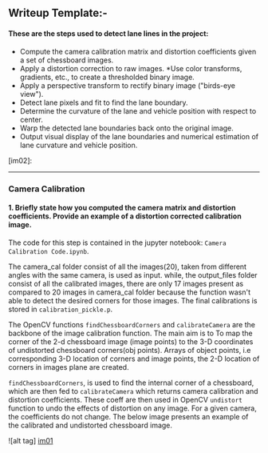
## Writeup Template:-

#### These are the steps used to detect lane lines in the project:

* Compute the camera calibration matrix and distortion coefficients given a set of chessboard images.
* Apply a distortion correction to raw images.
*Use color transforms, gradients, etc., to create a thresholded binary image.
* Apply a perspective transform to rectify binary image ("birds-eye view").
* Detect lane pixels and fit to find the lane boundary.
* Determine the curvature of the lane and vehicle position with respect to center.
* Warp the detected lane boundaries back onto the original image.
* Output visual display of the lane boundaries and numerical estimation of lane curvature and vehicle position.


[//]: # (Image References)

[im01]: ./output_images/undistorted%20camera%20calibration%20image2.png
[im02]: 

----
### Camera Calibration

#### 1. Briefly state how you computed the camera matrix and distortion coefficients. Provide an example of a distortion corrected calibration image.

The code for this step is contained in the jupyter notebook: `Camera Calibration Code.ipynb`.

The camera_cal folder consist of all the images(20), taken from different angles with the same camera, is used as input.
while, the output_files folder consist of all the calibrated images, there are only 17 images present as compared to 20 images in camera_cal folder because the function wasn't able to detect the desired corners for those images.
The final calibrations is stored in `calibration_pickle.p`.

The OpenCV functions `findChessboardCorners` and `calibrateCamera` are the backbone of the image calibration function. The main aim is to To map the corner of the 2-d chessboard image (image points) to the 3-D coordinates of undistorted chessboard corners(obj points). Arrays of object points, i.e corresponding 3-D location of corners and image points, the 2-D location of corners in images plane are created. 

`findChessboardCorners`, is used to find the internal corner of a chessboard, which are then fed to `calibrateCamera` which returns camera calibration and distortion coefficients. These coeff are then used in OpenCV `undistort` function to undo the effects of distortion on any image. For a given camera, the coefficients do not change. The below image presents an example of the calibrated and undistorted chessboard image.

![alt tag] [im01]


```python

```


```python

```
